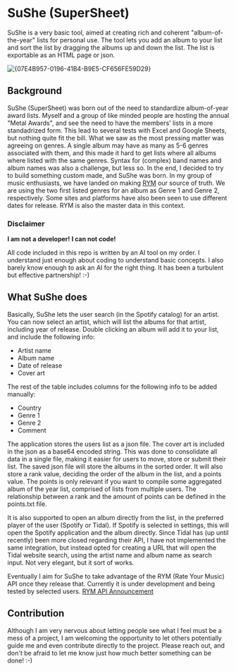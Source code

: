 # SuShe (SuperSheet)

SuShe is a very basic tool, aimed at creating rich and coherent "album-of-the-year" lists for personal use.
The tool lets you add an album to your list and sort the list by dragging the albums up and down the list.
The list is exportable as an HTML page or json.

![{07E4B957-0196-41B4-B9E5-CF656FE59D29}](https://github.com/user-attachments/assets/39e2472c-06ae-435a-a3b5-906d9bb10b36)

## Background

SuShe (SuperSheet) was born out of the need to standardize album-of-year award lists.
Myself and a group of like minded people are hosting the annual "Metal Awards", and see the need to have the members' lists in a more standadrized form.
This lead to several tests with Excel and Google Sheets, but nothing quite fit the bill.
What we saw as the most pressing matter was agreeing on genres. A single album may have as many as 5-6 genres associated with them, and this made it hard to get lists where all albums where listed with the same genres.
Syntax for (complex) band names and album names was also a challenge, but less so.
In the end, I decided to try to build something custom made, and SuShe was born.
In my group of music enthusiasts, we have landed on making [RYM](https://rateyourmusic.com/) our source of truth. We are using the two first listed genres for an album as Genre 1 and Genre 2, respectively. 
Some sites and platforms have also been seen to use different dates for release. RYM is also the master data in this context.


### Disclaimer
**I am not a developer!**
**I can not code!**

All code included in this repo is written by an AI tool on my order.
I understand just enough about coding to understand basic concepts. I also barely know enough to ask an AI for the right thing. It has been a turbulent but effective partnership! :-)


## What SuShe does

Basically, SuShe lets the user search (in the Spotify catalog) for an artist. You can now select an artist, which will list the albums for that artist, including year of release. Double clicking an album will add it to your list, and include the following info:
- Artist name
- Album name
- Date of release
- Cover art

The rest of the table includes columns for the following info to be added manually:
- Country
- Genre 1
- Genre 2
- Comment

The application stores the users list as a json file. The cover art is included in the json as a base64 encoded string. This was done to consolidate all data in a single file, making it easier for users to move, store or submit their list.
The saved json file will store the albums in the sorted order. It will also store a rank value, deciding the order of the album in the list, and a points value. The points is only relevant if you want to compile some aggregated album of the year list, comprised of lists from multiple users. The relationship between a rank and the amount of points can be defined in the points.txt file.

It is also supported to open an album directly from the list, in the preferred player of the user (Spotify or Tidal). If Spotify is selected in settings, this will open the Spotify application and the album directly. 
Since Tidal has (up until recently) been more closed regarding their API, I have not implemented the same integration, but instead opted for creating a URL that will open the Tidal website search, using the artist name and album name as search input. Not very elegant, but it sort of works.

Eventually I aim for SuShe to take advantage of the RYM (Rate Your Music) API once they release that. Currently it is under development and being tested by selected users. [RYM API Announcement](https://rateyourmusic.com/data-access/register-interest/)


## Contribution
Although I am very nervous about letting people see what I feel must be a mess of a project, I am welcoming the opportunity to let others potentially guide me and even contribute directly to the project. Please reach out, and don't be afraid to let me know just how much better something can be done! :-)
